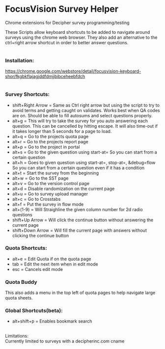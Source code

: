 # FocusVision Survey Helper
Chrome extensions for Decipher survey programming/testing

These Scripts allow keyboard shortcuts to be added to navigate around surveys using the chrome web browser.  They also add an alternative to the ctrl+right arrow shortcut in order to better answer questions.
<br/>
<br/>
### Installation:<br/>
https://chrome.google.com/webstore/detail/focusvision-keyboard-shor/fkgbkflajagjddfdmjjbibceheebfdch
<br/>
<br/>
### Survey Shortcuts:
<ul>
    <li>shift+Right Arrow = Same as Ctrl right arrow but using the script to try to avoid terms and getting caught on validates. Works best when QA codes are on.  Should be able to fill autosums and select questions properly.  </li>
    <li>alt+g = This will try to take the survey for you auto answering each question. This can be cancelled by hitting escape. It will also time-out if it takes longer than 5 seconds for a page to load.</li>
    <li>alt+q = Go to the projects quota page</li>
    <li>alt+r = Go to the projects report page</li>
    <li>alt+p = Go to the project in portal</li>
    <li>alt+s = Go to the given question using start-at= So you can start from a certain question</li>
    <li>alt+h = Goes to given question using start-at=, stop-at=, &debug=flow So you can start from a certain question even if it has a condition</li>
    <li>alt+t = Start the survey from the beginning</li>
    <li>alt+w = Go to the SST page</li>
    <li>alt+v = Go to the version control page</li>
    <li>alt+d = Disable randomization on the current page</li>
    <li>alt+u = Go to survey upload manager</li>
    <li>alt+c = Go to Crosstabs</li>
    <li>alt+f = Put the survey in flow mode</li>
    <li>alt+(1-9) = Will Straighline the given column number for 2d radio questions</li>
    <li>shift+Up Arrow = Will click the continue button without answering the current page</li>
    <li>shift+Down Arrow = Will fill the current page with answers without clicking the continue button</li>
</ul>

### Quota Shortcuts:
<ul>
    <li>alt+e = Edit Quota if on the quota page</li>
    <li>tab = Edit the next item when in edit mode</li>
    <li>esc = Cancels edit mode</li>
</ul>

### Quota Buddy
This also adds a menu in the top left of quota pages to help navigate large quota sheets.

### Global Shortcuts(beta):
<ul>
    <li>alt+shift+p = Enables bookmark search</li>
</ul>
<br/>
Limitations:<br/>
Currently limited to surveys with a decipherinc.com cname
